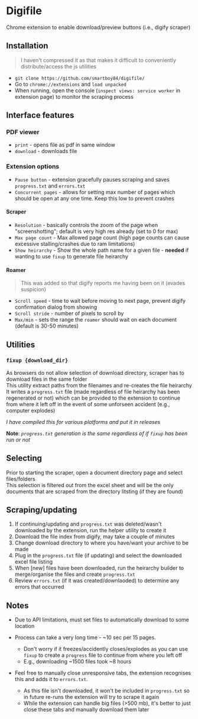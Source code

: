 # Digifile
Chrome extension to enable download/preview buttons (i.e., digify scraper)

## Installation
>I haven't compressed it as that makes it difficult to conveniently distribute/access the js utilities
- `git clone https://github.com/smartboy84/digifile/`  
- Go to `chrome://extensions` and `load unpacked`  
- When running, open the console (`inspect views: service worker` in extension page) to monitor the scraping process   

## Interface features
### PDF viewer
- `print` - opens file as pdf in same window
- `download` - downloads file  
### Extension options
- `Pause button` - extension gracefully pauses scraping and saves `progress.txt` and `errors.txt`
- `Concurrent pages` - allows for setting max number of pages which should be open at any one time. Keep this low to prevent crashes
#### Scraper
-  `Resolution` - basically controls the zoom of the page when "screenshotting"; default is very high res already (set to 0 for max)
-  `Max page count` - Max allowed page count (high page counts can cause excessive stalling/crashes due to ram limitations)
-  `Show heirarchy` - Show the whole path name for a given file - **needed** if wanting to use `fixup` to generate file heirarchy
#### Roamer
>This was added so that digify reports me having been on it (evades suspicion)
- `Scroll speed` - time to wait before moving to next page, prevent digify confirmation dialog from showing
- `Scroll stride` - number of pixels to scroll by
- `Max/min` - sets the range the `roamer` should wait on each document (default is 30-50 minutes)

## Utilities
### `fixup {download_dir}`
As browsers do not allow selection of download directory, scraper has to download files in the same folder   
This utility extract paths from the filenames and re-creates the file heirarchy 
It writes a `progress.txt` file (made regardless of file heirarchy has been regenerated or not) which can be provided to the extension to continue from where it left off in the event of some unforseen accident (e.g., computer explodes)  

*I have compiled this for various platforms and put it in releases*

**Note**: *`progress.txt` generation is the same regardless of if `fixup` has been run or not*

## Selecting
Prior to starting the scraper, open a document directory page and select files/folders  
This selection is filtered out from the excel sheet and will be the only documents that are scraped from the directory litsting (if they are found)

## Scraping/updating
1. If continuing/updating and `progress.txt` was deleted/wasn't downloaded by the extension, run the helper utility to create it  
2. Download the file index from digify, may take a couple of minutes   
4. Change download directory to where you have/want your archive to be made   
3. Plug in the `progress.txt` file (if updating) and select the downloaded excel file listing
4. When [new] files have been downloaded, run the heirarchy builder to merge/organise the files and create `progress.txt`
5. Review `errors.txt` (if it was created/downlaoded) to determine any errors that occurred 

## Notes

* Due to API limitations, must set files to automatically download to some location

* Process can take a very long time - ~10 sec per 15 pages. 
    - Don't worry if it freezes/accidently closes/explodes as you can use `fixup` to create a `progress` file to continue from where you left off
    - E.g., downloading ~1500 files took ~8 hours


* Feel free to manually close unresponsive tabs, the extension recognises this and adds it to `errors.txt`. 
    - As this file isn't downloaded, it won't be included in `progress.txt` so in future re-runs the extension will try to scrape it again  
    - While the extension can handle big files (>500 mb), it's better to just close these tabs and manually download them later
